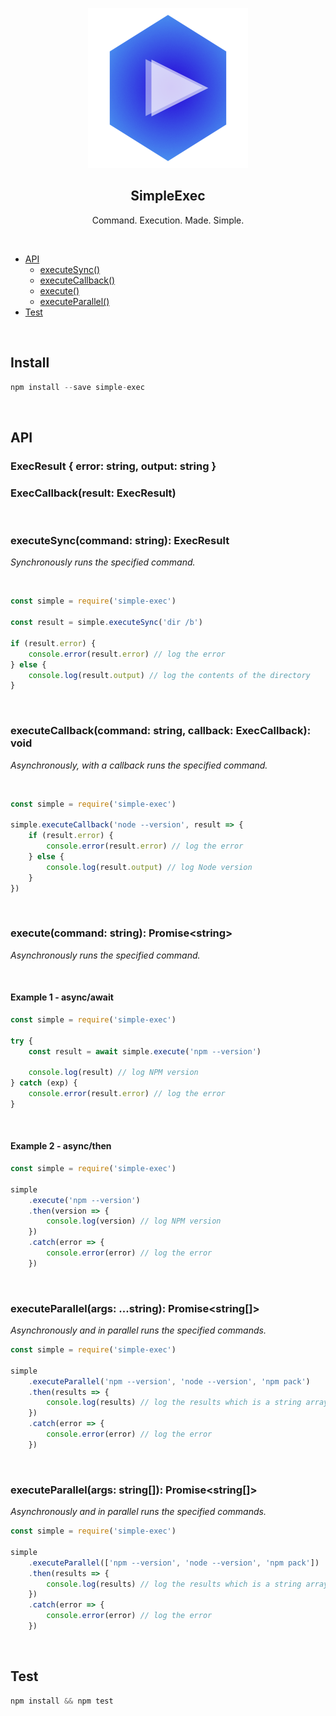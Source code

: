 <div style="text-align: center">

![SimpleExec](https://github.com/igorskyflyer/npm-simple-exec/raw/master/assets/simple-exec.png 'SimpleExec - Command. Execution. Made. Simple.')

## SimpleExec

Command. Execution. Made. Simple.

</div>
<br>

<!--generated by TOC-->

- [API](#api)
  - [executeSync&#40;&#41;](#executesynccommand-string-execresult)
  - [executeCallback&#40;&#41;](#executecallbackcommand-string-callback-execcallback-void)
  - [execute&#40;&#41;](#executecommand-string-promisestring)
  - [executeParallel&#40;&#41;](#executeparallelargs-stringstring-promisestring)
- [Test](#test)
  <!--/generated by TOC-->

<br>

## Install

```js
npm install --save simple-exec
```

<br>

## API

### ExecResult { error: string, output: string }

### ExecCallback(result: ExecResult)

<br>

### executeSync(command: string): ExecResult

_Synchronously runs the specified command._

<br>

```js
const simple = require('simple-exec')

const result = simple.executeSync('dir /b')

if (result.error) {
	console.error(result.error) // log the error
} else {
	console.log(result.output) // log the contents of the directory
}
```

<br>

### executeCallback(command: string, callback: ExecCallback): void

_Asynchronously, with a callback runs the specified command._

<br>

```js
const simple = require('simple-exec')

simple.executeCallback('node --version', result => {
	if (result.error) {
		console.error(result.error) // log the error
	} else {
		console.log(result.output) // log Node version
	}
})
```

<br>

### execute(command: string): Promise&lt;string&gt;

_Asynchronously runs the specified command._

<br>

#### Example 1 - async/await

```js
const simple = require('simple-exec')

try {
	const result = await simple.execute('npm --version')

	console.log(result) // log NPM version
} catch (exp) {
	console.error(result.error) // log the error
}
```

<br>

#### Example 2 - async/then

```js
const simple = require('simple-exec')

simple
	.execute('npm --version')
	.then(version => {
		console.log(version) // log NPM version
	})
	.catch(error => {
		console.error(error) // log the error
	})
```

<br>

### executeParallel(args: ...string): Promise&lt;string[]&gt;

_Asynchronously and in parallel runs the specified commands._

```js
const simple = require('simple-exec')

simple
	.executeParallel('npm --version', 'node --version', 'npm pack')
	.then(results => {
		console.log(results) // log the results which is a string array
	})
	.catch(error => {
		console.error(error) // log the error
	})
```

<br>

### executeParallel(args: string[]): Promise&lt;string[]&gt;

_Asynchronously and in parallel runs the specified commands._

```js
const simple = require('simple-exec')

simple
	.executeParallel(['npm --version', 'node --version', 'npm pack'])
	.then(results => {
		console.log(results) // log the results which is a string array
	})
	.catch(error => {
		console.error(error) // log the error
	})
```

<br>

## Test

```js
npm install && npm test
```
